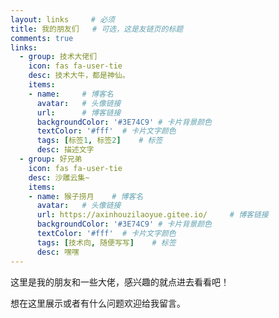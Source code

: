 ```yaml
---
layout: links     # 必须
title: 我的朋友们   # 可选，这是友链页的标题
comments: true
links:
  - group: 技术大佬们
    icon: fas fa-user-tie
    desc: 技术大牛，都是神仙。
    items:
    - name:     # 博客名
      avatar:   # 头像链接
      url:      # 博客链接
      backgroundColor: '#3E74C9' # 卡片背景颜色
      textColor: '#fff'  # 卡片文字颜色
      tags: [标签1, 标签2]    # 标签
      desc: 描述文字
  - group: 好兄弟
    icon: fas fa-user-tie
    desc: 沙雕云集~
    items:
    - name: 猴子捞月    # 博客名
      avatar:   # 头像链接
      url: https://axinhouzilaoyue.gitee.io/     # 博客链接
      backgroundColor: '#3E74C9' # 卡片背景颜色
      textColor: '#fff'  # 卡片文字颜色
      tags: [技术向, 随便写写]    # 标签
      desc: 嘿嘿
---
```


这里是我的朋友和一些大佬，感兴趣的就点进去看看吧！



<!-- more -->



想在这里展示或者有什么问题欢迎给我留言。